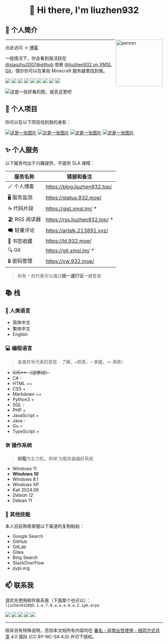 <h1 align="center"> 👋 Hi there, I'm liuzhen932</h1>

## 👋 个人简介

<img align='right' src="https://avatars.githubusercontent.com/u/141824471?v=4" width="150" alt="person">

---

点此访问 → [博客](http://blog.liuzhen932.top)

一般情况下，你会看到我活跃在 [@xiaozhu2007@github](https://github.com/xiaozhu2007) 或者 [@liuzhen932 on XMSL Git](https://git.xmsl.im/liuzhen932)，偶尔你可以在某些 Minecraft 服务器里找到我。

[![](https://img.shields.io/badge/-HTML5-E34F26?style=flat-square&logo=html5&logoColor=white)](https://html.spec.whatwg.org/)
[![](https://img.shields.io/badge/-JavaScript-f7e018?style=flat-square&logo=javascript&logoColor=white)](https://www.ecma-international.org/)
[![](https://img.shields.io/badge/-TypeScript-3178c6?style=flat-square&logo=typescript&logoColor=white)](https://www.typescriptlang.org/)
[![](https://img.shields.io/badge/-Git-f05032?style=flat-square&logo=git&logoColor=white)](https://git-scm.com/)
[![](https://img.shields.io/badge/-Vue.js-4fc08d?style=flat-square&logo=vue.js&logoColor=ffffff)](https://vuejs.org/)
[![](https://img.shields.io/badge/-Node.js-43853d?style=flat-square&logo=node.js&logoColor=ffffff)](https://nodejs.org/)
[![](https://img.shields.io/badge/-Nuxt.js-00c58e?style=flat-square&logo=nuxt.js&logoColor=white)](https://nuxtjs.org/)
[![](https://img.shields.io/badge/-Cloudflare-f38020?style=flat-square&logo=cloudflare&logoColor=white)](https://www.cloudflare.com/)
[![](https://img.shields.io/badge/-Pages-f38020?style=flat-square&logo=cloudflarepages&logoColor=white)](https://www.cloudflare.com/)

![这是一张好看的图，就丢这里吧](https://img.liuzhen932.top/lang.png)

## 🥇 个人项目

你可以在以下项目找到我的身影：

[![这是一张图片](https://github-readme-stats.vercel.app/api/pin/?username=HelloTools-Studio&repo=IAUP&show_owner=true)](https://github.com/HelloTools-Studio/IAUP)
[![这是一张图片](https://github-readme-stats.vercel.app/api/pin/?username=Mxmilu666&repo=bangbang93HUB&show_owner=true)](https://github.com/Mxmilu666/bangbang93HUB)
[![这是一张图片](https://github-readme-stats.vercel.app/api/pin/?username=SaltWood-Studio&repo=MiluIsGod&show_owner=true)](https://github.com/SaltWood-Studio/MiluIsGod)
[![这是一张图片](https://github-readme-stats.vercel.app/api/pin/?username=WolfYangFan&repo=cloudflare.ruleset&show_owner=true)](https://github.com/WolfYangFan/cloudflare.ruleset)

## ✨ 个人服务

以下服务均出于兴趣提供，不提供 SLA 保障：

| 服务名称      | 链接和备注                        |
| ------------- | --------------------------------- |
| 🪄 个人博客   | <https://blog.liuzhen932.top/>    |
| 🖥️ 服务监测   | <https://status.932.moe/>         |
| ☕ 代码片段   | <https://gist.xmsl.im/>        \* |
| 🏖️ RSS 阅读器 | <https://rss.liuzhen932.top/> \*  |
| 🗨️ 轻量评论   | <https://artalk.213891.xyz/>      |
| 🔖 书签收藏   | <https://ld.932.moe/>             |
| 🔍 Git       | <https://git.xmsl.im/> \*         |
| 🔒 密码管理   | <https://vw.932.moe/>             |

> 标有 `*` 的代表可以通过**统一通行证**一键登录

## 📚 栈

### 👥 人类语言

- 简体中文
- 繁体中文
- English

### 💻 编程语言

> 各类符号代表的意思
> `-` 了解，`=`熟悉，`+` 掌握，`++` 熟练）

- ~~C/C++ （没学过）~~
- C# -
- HTML ++
- CSS +
- Markdown ++
- Python3 +
- SQL -
- PHP +
- JavaScript +
- Java -
- Go =
- TypeScript =

### 🛠️ 操作系统

> **标粗**为主力机，_斜体_ 为服务器偏好系统

- Windows 11
- **Windows 10**
- Windows 8.1
- Windows XP
- Kali 2024.06
- _Debian 12_
- Debian 11

### 🔧 其他技能

本人目前熟练掌握以下渠道的复制粘贴：

- Google Search
- GitHub
- GitLab
- Gitea
- Bing Search
- StackOverFlow
- pypi\.org

## 📫 联系我

请优先使用邮件联系我（下面那个也可以）：`liuzhen9320@5.1.e.7.0.a.a.e.0.a.2.ip6.arpa`

[![](https://img.shields.io/badge/-Blog-000000?style=for-the-badge&logo=cloudflarepages&logoColor=white)](https://blog.liuzhen932.top/)
[![](https://img.shields.io/badge/-Email-ff6a00?style=for-the-badge&logo=alibabacloud&logoColor=white)](mailto:im@932.moe)
[![](https://img.shields.io/endpoint?url=https://wakapi.liuzhen932.top/api/compat/shields/v1/liuzhen932/interval:today&label=Today&color=darkgreen&logo=wakatime&style=for-the-badge)](https://wakapi.liuzhen932.top/leaderboard)
[![](https://img.shields.io/endpoint?url=https://wakapi.liuzhen932.top/api/compat/shields/v1/liuzhen932/interval:7_days&label=This%20Week&color=darkgreen&logo=wakatime&style=for-the-badge)](https://wakapi.liuzhen932.top/leaderboard)
[![](https://img.shields.io/badge/dynamic/json?url=https%3A%2F%2Fapi.swo.moe%2Fstats%2Fsteamfriends%2F76561199783068612&query=count&color=0b1a37&label=Steam&labelColor=134375&logo=steam&suffix=+friends&style=for-the-badge)](https://steamcommunity.com/profiles/76561199783068612)

---

除非另有特殊说明，否则本文档所有内容均在 [署名 - 非商业性使用 - 相同方式共享](https://creativecommons.org/licenses/by-nc-sa/4.0/) 4.0 国际 (CC BY-NC-SA 4.0) 许可下授权。

